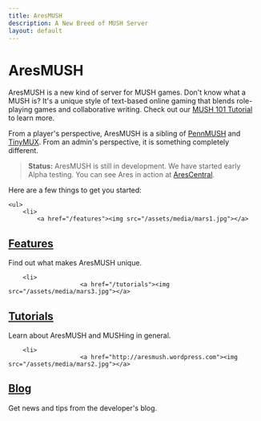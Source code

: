 ```yaml
---
title: AresMUSH
description: A New Breed of MUSH Server
layout: default
---
```


# AresMUSH

AresMUSH is a new kind of server for MUSH games.  Don't know what a MUSH is?  It's a unique style of text-based online gaming that blends role-playing games and collaborative writing.  Check out our [MUSH 101 Tutorial](/mush-101) to learn more.


From a player's perspective, AresMUSH is a sibling of [PennMUSH](http://www.pennmush.org/) and [TinyMUX](http://www.tinymux.org/). From an admin's perspective, it is something completely different.

> **Status:**  AresMUSH is still in development.  We have started early Alpha testing.  You can see Ares in action at [AresCentral](/arescentral).

Here are a few things to get you started:

<div class="gallery">
    
    <ul>
        <li>
            <a href="/features"><img src="/assets/media/mars1.jpg"></a>
<h2><a href="/features">Features</a></h2>
<p>Find out what makes AresMUSH unique.</p>
</li>

        

        <li>
                        <a href="/tutorials"><img src="/assets/media/mars3.jpg"></a>
<h2><a href="/tutorials">Tutorials</a></h2>
<p>Learn about AresMUSH and MUSHing in general.</p>
</li>

        <li>
                        <a href="http://aresmush.wordpress.com"><img src="/assets/media/mars2.jpg"></a>
<h2><a href="http://aresmush.wordpress.com">Blog</a></h2>
<p>Get news and tips from the developer's blog.</p>
</li>


</ul>

</div>

<span class="clear"></span>




